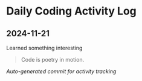 # Daily Coding Activity Log

## 2024-11-21

Learned something interesting

> Code is poetry in motion.

*Auto-generated commit for activity tracking*
